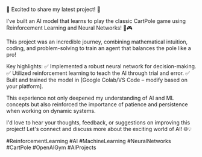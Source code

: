 🚀 Excited to share my latest project! 🌟

I’ve built an AI model that learns to play the classic CartPole game using Reinforcement Learning and Neural Networks! 🧠🎮

This project was an incredible journey, combining mathematical intuition, coding, and problem-solving to train an agent that balances the pole like a pro!

Key highlights:
✅ Implemented a robust neural network for decision-making.
✅ Utilized reinforcement learning to teach the AI through trial and error.
✅ Built and trained the model in [Google Colab/VS Code – modify based on your platform].

This experience not only deepened my understanding of AI and ML concepts but also reinforced the importance of patience and persistence when working on dynamic systems.

I'd love to hear your thoughts, feedback, or suggestions on improving this project! Let's connect and discuss more about the exciting world of AI! 🌐💡

#ReinforcementLearning #AI #MachineLearning #NeuralNetworks #CartPole #OpenAIGym #AIProjects

